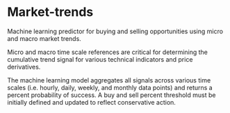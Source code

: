 # Market-trends
Machine learning predictor for buying and selling opportunities using micro and macro market trends.

Micro and macro time scale references are critical for determining the cumulative trend signal for various technical indicators and price derivatives.

The machine learning model aggregates all signals across various time scales (i.e. hourly, daily, weekly, and monthly data points) and returns a percent probability of success. A buy and sell percent threshold must be initially defined and updated to reflect conservative action.
